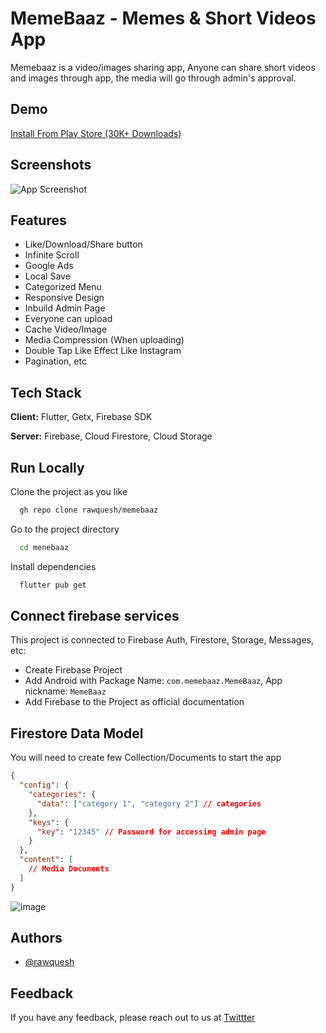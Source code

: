 
# MemeBaaz - Memes & Short Videos App

Memebaaz is a video/images sharing app, Anyone can share short videos and images through app, the media will go through admin's approval.  


## Demo

[Install From Play Store (30K+ Downloads)](https://play.google.com/store/apps/details?id=com.memebaaz.MemeBaaz
)


## Screenshots

![App Screenshot](https://user-images.githubusercontent.com/27288409/185353359-5df6113a-6c3a-4fbd-845e-58d52d42f0af.png)


## Features

- Like/Download/Share button
- Infinite Scroll
- Google Ads
- Local Save
- Categorized Menu
- Responsive Design
- Inbuild Admin Page
- Everyone can upload
- Cache Video/Image
- Media Compression (When uploading)
- Double Tap Like Effect Like Instagram
- Pagination, etc






## Tech Stack

**Client:** Flutter, Getx, Firebase SDK

**Server:** Firebase, Cloud Firestore, Cloud Storage


## Run Locally

Clone the project as you like

```bash
  gh repo clone rawquesh/memebaaz
```

Go to the project directory

```bash
  cd menebaaz
```

Install dependencies

```bash
  flutter pub get
```

## Connect firebase services

This project is connected to Firebase Auth, Firestore, Storage, Messages, etc:

- Create Firebase Project
- Add Android with Package Name: ```com.memebaaz.MemeBaaz```, App nickname: ```MemeBaaz```
- Add Firebase to the Project as official documentation

## Firestore Data Model

You will need to create few Collection/Documents to start the app

```json
{
  "config": {
    "categories": {
      "data": ["category 1", "category 2"] // categories
    },
    "keys": {
      "key": "12345" // Password for accessing admin page
    }
  },
  "content": [
    // Media Documents
  ]
}

```
![image](https://media.discordapp.net/attachments/729341849495666699/1009739494112636939/Screenshot_2022-08-18_134646.png)

## Authors

- [@rawquesh](https://www.github.com/rawquesh)


## Feedback

If you have any feedback, please reach out to us at [Twittter](https://twitter.com/rawquesh)


